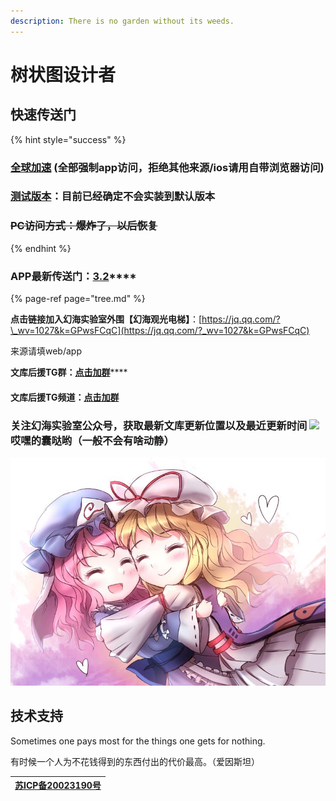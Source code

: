 ```yaml
---
description: There is no garden without its weeds.
---
```


# 树状图设计者

## 快速传送门

{% hint style="success" %}
### [**全球加速**](https://cdn.phantom-sea-limited.ltd/) **\(全部强制app访问，拒绝其他来源/ios请用自带浏览器访问\)**

### [测试版本](https://cdn.dev.phantom-sea-limited.ltd/)：目前**已经**确定不会实装到默认版本

### ~~**PC访问方式：爆炸了，以后恢复**~~
{% endhint %}

### **APP最新传送门：**[**3.2**](https://cdn.jsdelivr.net/gh/Rcrwrate/H@3.2.0bete/app/%E5%B9%BB%E6%B5%B7%E5%AE%9E%E9%AA%8C%E5%AE%A4_3.2.0.apk)\*\*\*\*

{% page-ref page="tree.md" %}

**点击链接加入幻海实验室外围【幻海观光电梯】**：[https://jq.qq.com/?\_wv=1027&k=GPwsFCqC](https://jq.qq.com/?_wv=1027&k=GPwsFCqC)

来源请填web/app

**文库后援TG群：**[**点击加群**](https://t.me/loliconltd)\*\*\*\*

#### 文库后援TG频道：[**点击加群**](https://t.me/loliconstudy)

### 关注幻海实验室公众号，获取最新文库更新位置以及最近更新时间 ![](https://dl.phantom-sea-limited.ltd/Rcrwrate/H/master/.gitbook/assets/_export1629549579001.jpg.png) 哎嘿的囊哒哟（一般不会有啥动静）

![Being on sea, sail; being on land, settle.](.gitbook/assets/agg-zo-w-t1-yhq66o-cty.jpg)



## 技术支持

Sometimes one pays most for the things one gets for nothing. 

有时候一个人为不花钱得到的东西付出的代价最高。（爱因斯坦）

| [**苏ICP备20023190号**](http://beian.miit.gov.cn/) |
| :---: |


